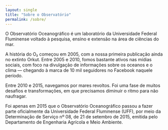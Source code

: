 ```yaml
---
layout: single
title: "Sobre o Observatório"
permalink: /sobre/
---
```


O Observatório Oceanográfico é um laboratório da Universidade Federal Fluminense voltado à pesquisa, ensino e extensão na área de ciências do mar.

A história do O₂ começou em 2005, com a nossa primeira publicação ainda no extinto Orkut. Entre 2005 e 2010, fomos bastante ativos nas mídias sociais, com foco na divulgação de informações sobre os oceanos e o clima — chegando à marca de 10 mil seguidores no Facebook naquele período.

Entre 2010 e 2015, navegamos por mares revoltos. Foi uma fase de muitos desafios e transformações, em que precisamos diminuir o ritmo para não naufragar.

Foi apenas em 2015 que o Observatório Oceanográfico passou a fazer parte oficialmente da Universidade Federal Fluminense (UFF), por meio da Determinação de Serviço nº 08, de 21 de setembro de 2015, emitida pelo Departamento de Engenharia Agrícola e Meio Ambiente.


